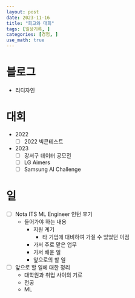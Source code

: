 ```yaml
---
layout: post
date: 2023-11-16
title: "회고와 대회"
tags: [일상기록, ]
categories: [경험, ]
use_math: true
---
```



# 블로그

- 리디자인

# 대회

- 2022
	- [ ] 2022 빅콘테스트
- 2023
	- [ ] 강서구 데이터 공모전
	- [ ] LG Aimers
	- [ ] Samsung AI Challenge

# 일

- [ ] Nota ITS ML Engineer 인턴 후기
	- 들어가야 하는 내용
		- 지원 계기
			- 타 기업에 대비하여 가질 수 있었던 이점
		- 가서 주로 맡은 업무
		- 가서 배운 일
		- 앞으로의 할 일
- [ ] 앞으로 할 일에 대한 정리
	- 대학원과 취업 사이의 기로
	- 전공
	- ML
